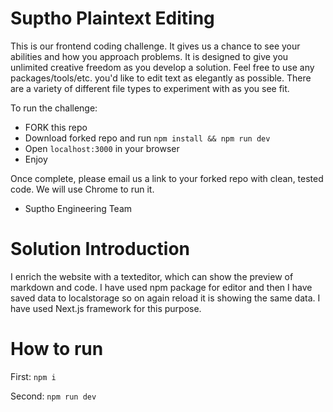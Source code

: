 # Suptho Plaintext Editing

This is our frontend coding challenge. It gives us a chance to see your abilities and how you approach problems. It is designed to give you unlimited creative freedom as you develop a solution. Feel free to use any packages/tools/etc. you'd like to edit text as elegantly as possible. There are a variety of different file types to experiment with as you see fit.

To run the challenge:

- FORK this repo
- Download forked repo and run `npm install && npm run dev`
- Open `localhost:3000` in your browser
- Enjoy

Once complete, please email us a link to your forked repo with clean, tested code. We will use Chrome to run it.

- Suptho Engineering Team

# Solution Introduction

I enrich the website with a texteditor, which can show the preview of markdown and code. I have used npm package for editor and then I have saved data to localstorage so on again reload it is showing the same data. I have used Next.js framework for this purpose.

# How to run
First: `npm i`

Second: `npm run dev`